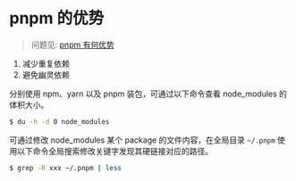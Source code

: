 # pnpm 的优势

> 问题见: [pnpm 有何优势](https://q.shanyue.tech/engineering/751.html)

1. 减少重复依赖
1. 避免幽灵依赖

分别使用 npm、yarn 以及 pnpm 装包，可通过以下命令查看 node_modules 的体积大小。

``` bash
$ du -h -d 0 node_modules 
```

可通过修改 node_modules 某个 package 的文件内容，在全局目录 `~/.pnpm` 使用以下命令全局搜索修改关键字发现其硬链接对应的路径。

``` bash
$ grep -R xxx ~/.pnpm | less
```
